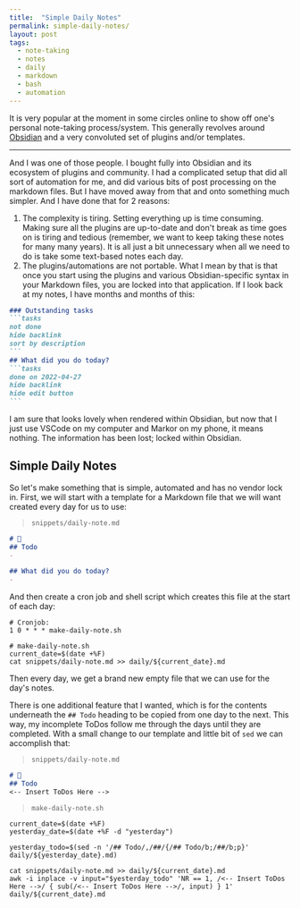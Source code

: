 ```yaml
---
title:  "Simple Daily Notes" 
permalink: simple-daily-notes/
layout: post
tags:
  - note-taking
  - notes
  - daily
  - markdown
  - bash
  - automation
---
```


It is very popular at the moment in some circles online to show off one's personal note-taking process/system. This generally revolves around [Obsidian](https://obsidian.md/) and a very convoluted set of plugins and/or templates.

---

And I was one of those people. I bought fully into Obsidian and its ecosystem of plugins and community. I had a complicated setup that did all sort of automation for me, and did various bits of post processing on the markdown files. But I have moved away from that and onto something much simpler. And I have done that for 2 reasons:

1. The complexity is tiring. Setting everything up is time consuming. Making sure all the plugins are up-to-date and don't break as time goes on is tiring and tedious (remember, we want to keep taking these notes for many many years). It is all just a bit unnecessary when all we need to do is take some text-based notes each day.
1. The plugins/automations are not portable. What I mean by that is that once you start using the plugins and various Obsidian-specific syntax in your Markdown files, you are locked into that application. If I look back at my notes, I have months and months of this:

````markdown
### Outstanding tasks
```tasks
not done
hide backlink
sort by description
```
## What did you do today?
```tasks
done on 2022-04-27
hide backlink
hide edit button
```
````

I am sure that looks lovely when rendered within Obsidian, but now that I just use VSCode on my computer and Markor on my phone, it means nothing. The information has been lost; locked within Obsidian.

## Simple Daily Notes

So let's make something that is simple, automated and has no vendor lock in. First, we will start with a template for a Markdown file that we will want created every day for us to use:

> `snippets/daily-note.md`

```markdown
# 📓
## Todo
- 

## What did you do today?
- 
```

And then create a cron job and shell script which creates this file at the start of each day:

```shell
# Cronjob: 
1 0 * * * make-daily-note.sh

# make-daily-note.sh
current_date=$(date +%F)
cat snippets/daily-note.md >> daily/${current_date}.md
```

Then every day, we get a brand new empty file that we can use for the day's notes.

There is one additional feature that I wanted, which is for the contents underneath the `## Todo` heading to be copied from one day to the next. This way, my incomplete ToDos follow me through the days until they are completed. With a small change to our template and little bit of `sed` we can accomplish that:

> `snippets/daily-note.md`

```markdown
# 📓
## Todo
<-- Insert ToDos Here -->
```

> `make-daily-note.sh`

```shell
current_date=$(date +%F)
yesterday_date=$(date +%F -d "yesterday")

yesterday_todo=$(sed -n '/## Todo/,/##/{/## Todo/b;/##/b;p}' daily/${yesterday_date}.md)

cat snippets/daily-note.md >> daily/${current_date}.md
awk -i inplace -v input="$yesterday_todo" 'NR == 1, /<-- Insert ToDos Here -->/ { sub(/<-- Insert ToDos Here -->/, input) } 1' daily/${current_date}.md
```
